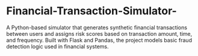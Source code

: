 # Financial-Transaction-Simulator-
A Python-based simulator that generates synthetic financial transactions between users and assigns risk scores based on transaction amount, time, and frequency. Built with Flask and Pandas, the project models basic fraud detection logic used in financial systems.
